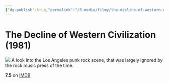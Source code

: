```yaml
---
{"dg-publish":true,"permalink":"/5-media/filmy/the-decline-of-western-civilization/","contentClasses":"movie","tags":["to-watch","фильм","#Documentary","#History","#Music"],"created":"2024-01-20T01:39:04.971+03:00","updated":"2024-01-20T01:55:02.291+03:00"}
---
```


# The Decline of Western Civilization (1981)
![](https://m.media-amazon.com/images/M/MV5BMTkzOTg3MzUxMl5BMl5BanBnXkFtZTcwMDg1OTM2MQ@@._V1_SX300.jpg)
A look into the Los Angeles punk rock scene, that was largely ignored by the rock music press of the time.

**7.5** on [IMDB](https://www.imdb.com/title/tt0082252)
